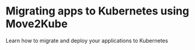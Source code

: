 # Migrating apps to Kubernetes using Move2Kube

Learn how to migrate and deploy your applications to Kubernetes
